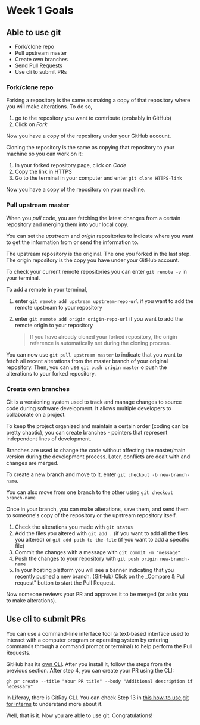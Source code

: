 # Week 1 Goals
  
## Able to use git
* Fork/clone repo
* Pull upstream master
* Create own branches
* Send Pull Requests
* Use cli to submit PRs

### Fork/clone repo
Forking a repository is the same as making a copy of that repository where you will make alterations. To do so,
1. go to the repository you want to contribute (probably in GitHub)
1.  Click on _Fork_

Now you have a copy of the repository under your GitHub account.

Cloning the repository is the same as copying that repository to your machine so you can work on it:

1. In your forked repository page, click on _Code_
1. Copy the link in HTTPS
2. Go to the terminal in your computer and enter `git clone HTTPS-link`

Now you have a copy of the repository on your machine.


### Pull upstream master
When you _pull_ code, you are fetching the latest changes from a certain repository and merging them into your local copy.

You can set the _upstream_ and _origin_ repositories to indicate where you want to get the information from or send the information to.

The upstream repository is the original. The one you forked in the last step. The origin repository is the copy you have under your GitHub account.

To check your current remote repositories you can enter `git remote -v` in your terminal.

To add a remote in your terminal,
1. enter `git remote add upstream upstream-repo-url` if you want to add the remote upstream to your repository
1. enter `git remote add origin origin-repo-url` if you want to add the remote origin to your repository

    > If you have already cloned your forked repository, the origin reference is automatically set during the cloning process.

You can now use `git pull upstream master` to indicate that you want to fetch all recent alterations from the master branch of your original repository. Then, you can use `git push origin master` o push the alterations to your forked repository.

### Create own branches
Git is a versioning system used to track and manage changes to source code during software development. It allows multiple developers to collaborate on a project.

To keep the project organized and maintain a certain order (coding can be pretty chaotic), you can create branches - pointers that represent independent lines of development.

Branches are used to change the code without affecting the master/main version during the development process. Later, conflicts are dealt with and changes are merged.

To create a new branch and move to it, enter `git checkout -b new-branch-name`.

You can also move from one branch to the other using `git checkout branch-name`

Once in your branch, you can make alterations, save them, and send them to someone's copy of the repository or the upstream repository itself.

1. Check the alterations you made with `git status`
2. Add the files you altered with `git add .` (if you want to add all the files you altered) or `git add path-to-the-file` (if you want to add a specific file)
3. Commit the changes with a message with `git commit -m "message"`
4. Push the changes to your repository with `git push origin new-branch-name`
5. In your hosting platform you will see a banner indicating that you recently pushed a new branch. (GitHub) Click on the _Compare & Pull request" button to start the Pull Request.

Now someone reviews your PR and approves it to be merged (or asks you to make alterations).

## Use cli to submit PRs
You can use a command-line interface tool (a text-based interface used to interact with a computer program or operating system by entering commands through a command prompt or terminal) to help perform the Pull Requests.

GitHub has its [own CLI](https://github.com/cli/cli#installation). After you install it, follow the steps from the previous section. After step 4, you can create your PR using the CLI:

`gh pr create --title "Your PR title" --body "Additional description if necessary"`

In Liferay, there is GitRay CLI. You can check Step 13 in [this how-to use git for interns](https://liferay.atlassian.net/l/cp/T7rVz4xw) to understand more about it. 

Well, that is it. Now you are able to use git. Congratulations!